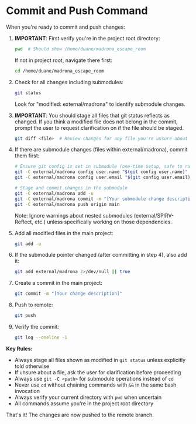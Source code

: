 # Commit and Push Command

When you're ready to commit and push changes:

1. **IMPORTANT**: First verify you're in the project root directory:
   ```bash
   pwd  # Should show /home/duane/madrona_escape_room
   ```
   If not in project root, navigate there first:
   ```bash
   cd /home/duane/madrona_escape_room
   ```

2. Check for all changes including submodules:
   ```bash
   git status
   ```
   Look for "modified: external/madrona" to identify submodule changes.

3. **IMPORTANT**: You should stage all files that git status reflects as changed. If you think a modified file does not belong in the commit, prompt the user to request clarification on if the file should be staged.
   ```bash
   git diff <file>  # Review changes for any file you're unsure about
   ```

4. If there are submodule changes (files within external/madrona), commit them first:
   ```bash
   # Ensure git config is set in submodule (one-time setup, safe to run multiple times)
   git -C external/madrona config user.name "$(git config user.name)" 2>/dev/null || true
   git -C external/madrona config user.email "$(git config user.email)" 2>/dev/null || true
   
   # Stage and commit changes in the submodule
   git -C external/madrona add -u
   git -C external/madrona commit -m "[Your submodule change description]"
   git -C external/madrona push origin main
   ```
   
   Note: Ignore warnings about nested submodules (external/SPIRV-Reflect, etc.) unless specifically working on those dependencies.

5. Add all modified files in the main project:
   ```bash
   git add -u
   ```

6. If the submodule pointer changed (after committing in step 4), also add it:
   ```bash
   git add external/madrona 2>/dev/null || true
   ```

7. Create a commit in the main project:
   ```bash
   git commit -m "[Your change description]"
   ```

8. Push to remote:
   ```bash
   git push
   ```

9. Verify the commit:
   ```bash
   git log --oneline -1
   ```

**Key Rules:**
- Always stage all files shown as modified in `git status` unless explicitly told otherwise
- If unsure about a file, ask the user for clarification before proceeding
- Always use `git -C <path>` for submodule operations instead of `cd`
- Never use `cd` without chaining commands with `&&` in the same bash invocation
- Always verify your current directory with `pwd` when uncertain
- All commands assume you're in the project root directory

That's it! The changes are now pushed to the remote branch.